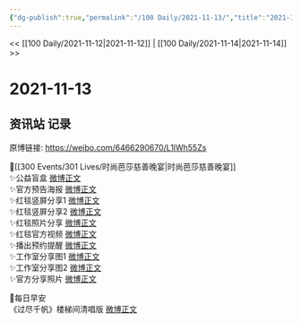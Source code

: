 ```yaml
---
{"dg-publish":true,"permalink":"/100 Daily/2021-11-13/","title":"2021-11-13","created":"2022-12-23T11:24:12.000+08:00","updated":"2023-02-26T00:50:21.000+08:00"}
---
```



<< [[100 Daily/2021-11-12\|2021-11-12]] | [[100 Daily/2021-11-14\|2021-11-14]] >>

# 2021-11-13

## 资讯站 记录

原博链接: https://weibo.com/6466290670/L1lWh55Zs

🌟[[300 Events/301 Lives/时尚芭莎慈善晚宴\|时尚芭莎慈善晚宴]]  
✨公益盲盒 [微博正文](https://m.weibo.cn/6466290670/4703116685217334)  
✨官方预告海报 [微博正文](https://m.weibo.cn/6466290670/4703131541703502)  
✨红毯竖屏分享1 [微博正文](https://m.weibo.cn/6466290670/4703150185645831)  
✨红毯竖屏分享2 [微博正文](https://m.weibo.cn/6466290670/4703158339633417)  
✨红毯照片分享 [微博正文](https://m.weibo.cn/6466290670/4703152882583183)  
✨红毯官方视频 [微博正文](https://m.weibo.cn/6466290670/4703156716175880)  
✨播出预约提醒 [微博正文](https://m.weibo.cn/6466290670/4703198914286403)  
✨工作室分享图1 [微博正文](https://m.weibo.cn/6466290670/4703220679053576)  
✨工作室分享图2 [微博正文](https://m.weibo.cn/6466290670/4703229700738501)  
✨官方分享照片 [微博正文](https://m.weibo.cn/6466290670/4703226228377602)

🌟每日早安  
《过尽千帆》楼梯间清唱版 [微博正文](https://m.weibo.cn/6466290670/4702991028324956)
